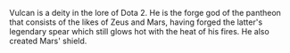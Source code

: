 Vulcan is a deity in the lore of Dota 2. He is the forge god of the pantheon that consists of the likes of Zeus and Mars, having forged the latter's legendary spear which still glows hot with the heat of his fires. He also created Mars' shield.
